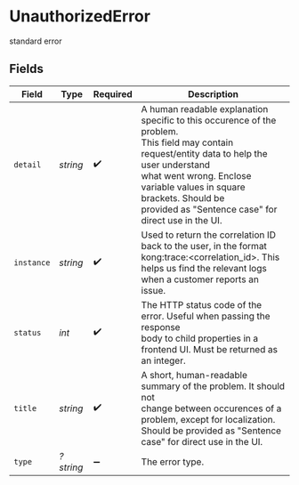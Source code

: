 # UnauthorizedError

standard error


## Fields

| Field                                                                                                                                                                                                                                                                        | Type                                                                                                                                                                                                                                                                         | Required                                                                                                                                                                                                                                                                     | Description                                                                                                                                                                                                                                                                  |
| ---------------------------------------------------------------------------------------------------------------------------------------------------------------------------------------------------------------------------------------------------------------------------- | ---------------------------------------------------------------------------------------------------------------------------------------------------------------------------------------------------------------------------------------------------------------------------- | ---------------------------------------------------------------------------------------------------------------------------------------------------------------------------------------------------------------------------------------------------------------------------- | ---------------------------------------------------------------------------------------------------------------------------------------------------------------------------------------------------------------------------------------------------------------------------- |
| `detail`                                                                                                                                                                                                                                                                     | *string*                                                                                                                                                                                                                                                                     | :heavy_check_mark:                                                                                                                                                                                                                                                           | A human readable explanation specific to this occurence of the problem.<br/>This field may contain request/entity data to help the user understand<br/>what went wrong. Enclose variable values in square brackets. Should be<br/>provided as "Sentence case" for direct use in the UI.<br/> |
| `instance`                                                                                                                                                                                                                                                                   | *string*                                                                                                                                                                                                                                                                     | :heavy_check_mark:                                                                                                                                                                                                                                                           | Used to return the correlation ID back to the user, in the format<br/>kong:trace:<correlation_id>. This helps us find the relevant logs<br/>when a customer reports an issue.<br/>                                                                                           |
| `status`                                                                                                                                                                                                                                                                     | *int*                                                                                                                                                                                                                                                                        | :heavy_check_mark:                                                                                                                                                                                                                                                           | The HTTP status code of the error. Useful when passing the response<br/>body to child properties in a frontend UI. Must be returned as an integer.<br/>                                                                                                                      |
| `title`                                                                                                                                                                                                                                                                      | *string*                                                                                                                                                                                                                                                                     | :heavy_check_mark:                                                                                                                                                                                                                                                           | A short, human-readable summary of the problem. It should not<br/>change between occurences of a problem, except for localization.<br/>Should be provided as "Sentence case" for direct use in the UI.<br/>                                                                  |
| `type`                                                                                                                                                                                                                                                                       | *?string*                                                                                                                                                                                                                                                                    | :heavy_minus_sign:                                                                                                                                                                                                                                                           | The error type.                                                                                                                                                                                                                                                              |